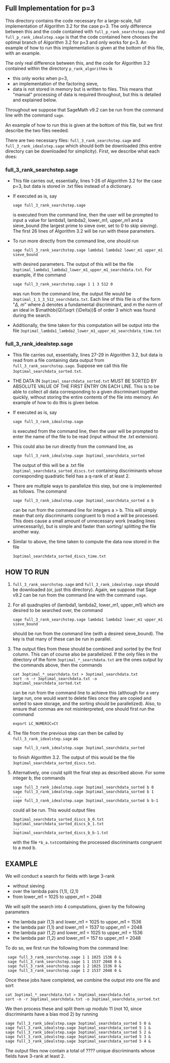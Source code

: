 ## Full Implementation for p=3


This directory contains the code necessary for a large-scale, full implementation of Algorithm 3.2 for the case p=3. The only difference between this and the code contained with `full_p_rank_searchstep.sage` and `full_p_rank_idealstep.sage` is that the code contained here chooses the optimal branch of Algorithm 3.2 for p=3 and only works for p=3.  An example of how to run this implementation is given at the bottom of this file, with an example. 

The only real difference between this, and the code for Algorithm 3.2 contained within the directory `p_rank_algorithms` is 
* this only works when p=3,
* an implementation of the factoring sieve,
* data is not stored in memory but is written to files. This means that "manual" processing of data is required throughout, but this is detailed and explained below. 

Throughout we suppose that SageMath v9.2 can be run from the command line with the command `sage`. 

An example of how to run this is given at the bottom of this file, but we first describe the two files needed. 

There are two necessary files: `full_3_rank_searchstep.sage` and `full_3_rank_idealstep.sage` which should both be downloaded (this entire directory can be downloaded for simplicity). First, we describe what each does:

### full_3_rank_searchstep.sage
 * This file carries out, essentially, lines 1-26 of Algorithm 3.2 for the case p=3, but data is stored in .txt files instead of a dictionary.
 * If executed as is, say 
    ```
    sage full_3_rank_searchstep.sage
    ```
    is executed from the command line, then the user will be prompted to input a value for lambda1, lambda2, lower_m1, upper_m1 and a sieve_bound (the largest prime to sieve over, set to 0 to skip sieving). The first 26 lines of Algorithm 3.2 will be run with these parameters. 
 * To run more directly from the command line, one should run

    ```
    sage full_3_rank_searchstep.sage lambda1 lambda2 lower_m1 upper_m1 sieve_bound
    ```
    with desired parameters. The output of this will be the file `3optimal_lambda1_lambda2_lower_m1_upper_m1_searchdata.txt`. For example, if the command 

    ```
    sage full_3_rank_searchstep.sage 1 1 3 512 0
    ```
    was run from the command line, the output file would be `3optimal_1_1_3_512_searchdata.txt`. Each line of this file is of the form "*$\Delta$, m*" where $\Delta$ denotes a fundamental discriminant, and *m* the norm of an ideal in $\mathbb{Q}(\sqrt {\Delta})$ of order 3 which was found during the search. 
 * Additionally, the time taken for this computation will be output into the file `3optimal_lambda1_lambda2_lower_m1_upper_m1_searchdata_time.txt`

          
 ### full_3_rank_idealstep.sage
 * This file carries out, essentially, lines 27-29 in Algorithm 3.2, but data is read from a file containing data output from `full_3_rank_searchstep.sage`. Suppose we call this file `3optimal_searchdata_sorted.txt`.
 *  THE DATA IN `3optimal_searchdata_sorted.txt` MUST BE SORTED BY ABSOLUTE VALUE OF THE FIRST ENTRY ON EACH LINE. This is to be able to collect all data corresponding to a given discriminant together quickly, without storing the entire contents of the file into memory. An example of how to do this is given below. 
 *  If executed as is, say  
    ```
    sage full_3_rank_idealstep.sage
    ```
    is executed from the command line, then the user will be prompted to enter the name of the file to be read (input without the .txt extension). 
    
 * This could also be run directly from the command line, as 
    ```
    sage full_3_rank_idealstep.sage 3optimal_searchdata_sorted
    ```
    The output of this will be a .txt file `3optimal_searchdata_sorted_discs.txt` containing discriminants whose corresponding quadratic field has a q-rank of at least 2. 
      

 * There are multiple ways to parallelize this step, but one is implemented as follows. The command 
    ```
    sage full_3_rank_idealstep.sage 3optimal_searchdata_sorted a b
    ```
      can be run from the command line for integers a > b. This will simply mean that only discriminants congruent to b mod a will be processed. This does cause a small amount of unnecessary work (reading lines unnecessarily), but is simple and faster than sorting/ splitting the file another way.    

 * Similar to above, the time taken to compute the data now stored in the file     
    ```
    3optimal_searchdata_sorted_discs_time.txt
    ```



## HOW TO RUN 
  1. `full_3_rank_searchstep.sage` and `full_3_rank_idealstep.sage` should be downloaded (or, just this directory). Again, we suppose that Sage v9.2 can be run from the command line with the command `sage`. 
 2. For all  quadruples of (lambda1, lambda2, lower_m1, upper_m1)  which are desired to be searched over, the command 
    ```
    sage full_3_rank_searchstep.sage lambda1 lambda2 lower_m1 upper_m1 sieve_bound
    ```
      should be run from the command line (with a desired sieve_bound). The key is that many of these can be run in parallel. 
 3. The output files from these should be combined and sorted by the first column. This can of course also be parallelized. If the only files in the directory of the form `3optimal_*_searchdata.txt` are the ones output by the commands above, then the commands
    ```
    cat 3optimal_*_searchdata.txt > 3optimal_searchdata.txt
    sort -n -r 3optimal_searchdata.txt -o 3optimal_searchdata_sorted.txt
    ```

       can be run from the command line to achieve this (although for a very large run, one would want to delete files once they are copied and sorted to save storage, and the sorting should be parallelized). Also, to ensure that commas are not misinterpreted, one should first run the command 
    ```
    export LC_NUMERIC=Ct
    ```       
2. The file from the previous step can then be called by `full_3_rank_idealstep.sage` as
    ```
    sage full_3_rank_idealstep.sage 3optimal_searchdata_sorted
    ```     
      to finish Algorithm 3.2. The output of this would be the file `3optimal_searchdata_sorted_discs.txt`. 
3.  Alternatively, one could split the final step as described above. For some integer b, the commands 
    ```
    sage full_3_rank_idealstep.sage 3optimal_searchdata_sorted b 0
    sage full_3_rank_idealstep.sage 3optimal_searchdata_sorted b 1
    ....
    sage full_3_rank_idealstep.sage 3optimal_searchdata_sorted b b-1
    ```     
       could all be run. This would output files 
    ```
    3optimal_searchdata_sorted_discs_b_0.txt
    3optimal_searchdata_sorted_discs_b_1.txt
    ...
    3optimal_searchdata_sorted_discs_b_b-1.txt
    ```    
       with the file  `*b_a.txt`containing the processed discriminants congruent to a mod b. 

## EXAMPLE
   We will conduct a search for fields with large 3-rank
   * without sieving
   * over the lambda pairs (1,1), (2,1)
   * from lower_m1 = 1025 to upper_m1 = 2048
   
   We will split the search into 4 computations, given by the following parameters 
             
   * the lambda pair (1,1) and lower_m1 = 1025 to upper_m1 = 1536
   * the lambda pair (1,1) and lower_m1 = 1537 to upper_m1 = 2048
   * the lambda pair (1,2) and lower_m1 = 1025 to upper_m1 = 1536
   * the lambda pair (1,2) and lower_m1 = 157 to upper_m1 = 2048

To do so, we first run the following from the command line:
   ```
    sage full_3_rank_searchstep.sage 1 1 1025 1536 0 &
    sage full_3_rank_searchstep.sage 1 1 1537 2048 0 &
    sage full_3_rank_searchstep.sage 1 2 1025 1536 0 &
    sage full_3_rank_searchstep.sage 1 2 1537 2048 0 &
   ``` 

 Once these jobs have completed, we combine the output into one file and sort
     
    cat 3optimal_*_searchdata.txt > 3optimal_searchdata.txt
    sort -n -r 3optimal_searchdata.txt -o 3optimal_searchdata_sorted.txt
We then process these and split them up modulo 11 (not 10, since discriminants have a bias mod 2) by running 

    sage full_3_rank_idealstep.sage 3optimal_searchdata_sorted 5 0 &
    sage full_3_rank_idealstep.sage 3optimal_searchdata_sorted 5 1 &
    sage full_3_rank_idealstep.sage 3optimal_searchdata_sorted 5 2 &
    sage full_3_rank_idealstep.sage 3optimal_searchdata_sorted 5 3 &
    sage full_3_rank_idealstep.sage 3optimal_searchdata_sorted 5 4 &
    
  The output files now contain a total of ???? unique discriminants whose fields have 3-rank at least 2. 
        
        
